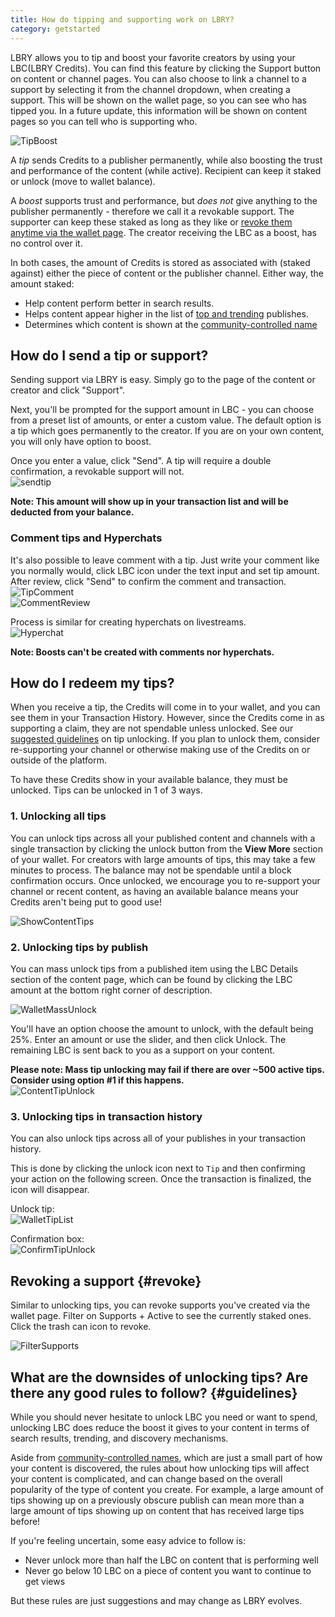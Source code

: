 ```yaml
---
title: How do tipping and supporting work on LBRY?
category: getstarted
---
```


LBRY allows you to tip and boost your favorite creators by using your LBC(LBRY Credits). You can find this feature by clicking the Support button on content or channel pages. You can also choose to link a channel to a support by selecting it from the channel dropdown, when creating a support. This will be shown on the wallet page, so you can see who has tipped you. In a future update, this information will be shown on content pages so you can tell who is supporting who. 

![TipBoost](https://spee.ch/3/48e80e50a5cea624.png)

A _tip_ sends Credits to a publisher permanently, while also boosting the trust and performance of the content (while active). Recipient can keep it staked or unlock (move to wallet balance).

A _boost_ supports trust and performance, but _does not_ give anything to the publisher permanently - therefore we call it a revokable support. The supporter can keep these staked as long as they like or [revoke them anytime via the wallet page](#revoke). The creator receiving the LBC as a boost, has no control over it.

In both cases, the amount of Credits is stored as associated with (staked against) either the piece of content or the publisher channel. Either way, the amount staked:

- Help content perform better in search results.
- Helps content appear higher in the list of [top and trending](https://lbry.com/faq/trending) publishes.
- Determines which content is shown at the [community-controlled name](/faq/naming)

## How do I send a tip or support?

Sending support via LBRY is easy. Simply go to the page of the content or creator and click "Support".

Next, you'll be prompted for the support amount in LBC - you can choose from a preset list of amounts, or enter a custom value. The default option is a tip which goes permanently to the creator. If you are on your own content, you will only have option to boost.

Once you enter a value, click "Send". A tip will require a double confirmation, a revokable support will not.  
![sendtip](https://spee.ch/e/b85f783db6ecf3f8.png)

**Note: This amount will show up in your transaction list and will be deducted from your balance.**

### Comment tips and Hyperchats

It's also possible to leave comment with a tip. Just write your comment like you normally would, click LBC icon under the text input and set tip amount. After review, click "Send" to confirm the comment and transaction.  
![TipComment](https://spee.ch/4/5d30fd213353b411.png)  
![CommentReview](https://spee.ch/3/f61f114121e01105.png)

Process is similar for creating hyperchats on livestreams.  
![Hyperchat](https://spee.ch/b/281abae43a7bba0f.png)

**Note: Boosts can't be created with comments nor hyperchats.**

## How do I redeem my tips?

When you receive a tip, the Credits will come in to your wallet, and you can see them in your Transaction History. However, since the Credits come in as supporting a claim, they are not spendable unless unlocked. See our [suggested guidelines](#guidelines) on tip unlocking. If you plan to unlock them, consider re-supporting your channel or otherwise making use of the Credits on or outside of the platform.

To have these Credits show in your available balance, they must be unlocked. Tips can be unlocked in 1 of 3 ways.

### 1. Unlocking all tips

You can unlock tips across all your published content and channels with a single transaction by clicking the unlock button from the **View More** section of your wallet. For creators with large amounts of tips, this may take a few minutes to process. The balance may not be spendable until a block confirmation occurs. Once unlocked, we encourage you to re-support your channel or recent content, as having an available balance means your Credits aren't being put to good use! 


![ShowContentTips](https://spee.ch/a/f50b49582b951eb2.png)


### 2. Unlocking tips by publish

You can mass unlock tips from a published item using the LBC Details section of the content page, which can be found by clicking the LBC amount at the bottom right corner of description.

![WalletMassUnlock](https://spee.ch/7/df1f3758d1b11d73.png)

You'll have an option choose the amount to unlock, with the default being 25%. Enter an amount or use the slider, and then click Unlock. The remaining LBC is sent back to you as a support on your content.

**Please note: Mass tip unlocking may fail if there are over ~500 active tips. Consider using option #1 if this happens.**  
![ContentTipUnlock](https://spee.ch/3/11114db6fd78329a.png)

### 3. Unlocking tips in transaction history

You can also unlock tips across all of your publishes in your transaction history.

This is done by clicking the unlock icon next to `Tip` and then confirming your action on the following screen. Once the transaction is finalized, the icon will disappear.

Unlock tip:  
![WalletTipList](https://spee.ch/a/86ef743faa69be38.png)

Confirmation box:  
![ConfirmTipUnlock](https://spee.ch/f/4321c72b6833d43b.png)
## Revoking a support {#revoke}

Similar to unlocking tips, you can revoke supports you've created via the wallet page. Filter on Supports + Active to see the currently staked ones. Click the trash can icon to revoke. 

![FilterSupports](https://spee.ch/5/40f9a137cefc91a0.png)

## What are the downsides of unlocking tips? Are there any good rules to follow? {#guidelines}

While you should never hesitate to unlock LBC you need or want to spend, unlocking LBC does reduce the boost it gives to your content in terms of search results, trending, and discovery mechanisms.

Aside from [community-controlled names](/faq/naming), which are just a small part of how your content is discovered, the rules about how unlocking tips will affect your content is complicated, and can change based on the overall popularity of the type of content you create. For example, a large amount of tips showing up on a previously obscure publish can mean more than a large amount of tips showing up on content that has received large tips before!

If you're feeling uncertain, some easy advice to follow is:

- Never unlock more than half the LBC on content that is performing well
- Never go below 10 LBC on a piece of content you want to continue to get views

But these rules are just suggestions and may change as LBRY evolves.

